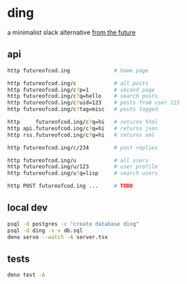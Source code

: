 # ding

a minimalist slack alternative [from the future](https://futureofcoding.org)

## api

```bash
http futureofcod.ing              # home page

http futureofcod.ing/c            # all posts
http futureofcod.ing/c?p=1        # second page
http futureofcod.ing/c?q=hello    # search posts
http futureofcod.ing/c?uid=123    # posts from user 123
http futureofcod.ing/c?tag=misc   # posts tagged

http     futureofcod.ing/c?q=hi   # returns html
http api.futureofcod.ing/c?q=hi   # returns json
http rss.futureofcod.ing/c?q=hi   # returns xml

http futureofcod.ing/c/234        # post replies

http futureofcod.ing/u            # all users
http futureofcod.ing/u/123        # user profile
http futureofcod.ing/u?q=lisp     # search users

http POST futureofcod.ing ...     # TODO
```

## local dev

```bash
psql -d postgres -c "create database ding"
psql -d ding -x < db.sql
deno serve --watch -A server.tsx
```

## tests

```bash
deno test -A
```
